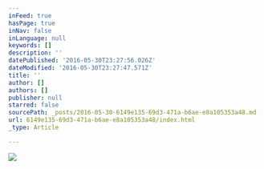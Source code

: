 ```yaml
---
inFeed: true
hasPage: true
inNav: false
inLanguage: null
keywords: []
description: ''
datePublished: '2016-05-30T23:27:56.026Z'
dateModified: '2016-05-30T23:27:47.571Z'
title: ''
author: []
authors: []
publisher: null
starred: false
sourcePath: _posts/2016-05-30-6149e135-69d3-471a-b6ae-e8a105353a48.md
url: 6149e135-69d3-471a-b6ae-e8a105353a48/index.html
_type: Article

---
```

![](https://the-grid-user-content.s3-us-west-2.amazonaws.com/fdb05f51-4a3a-4b90-ad2f-3ce4d511059a.gif)